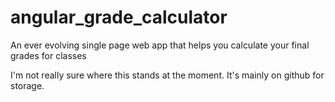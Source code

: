 angular_grade_calculator
==================

An ever evolving single page web app that helps you calculate your final grades for classes

I'm not really sure where this stands at the moment. It's mainly on github for storage.

